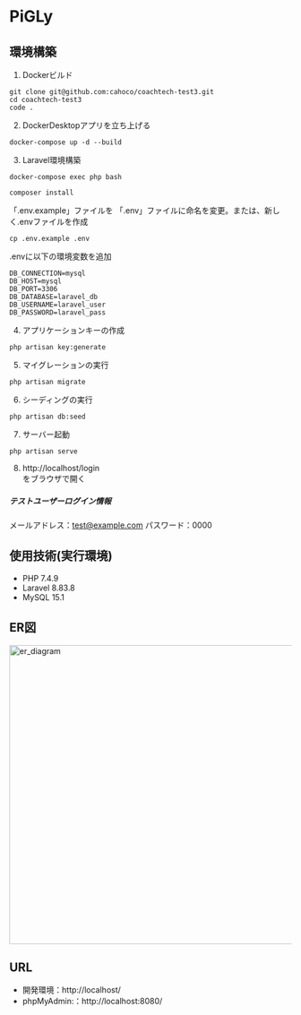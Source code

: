 # PiGLy
## 環境構築
1. Dockerビルド  
```
git clone git@github.com:cahoco/coachtech-test3.git
cd coachtech-test3
code .
```
2. DockerDesktopアプリを立ち上げる  
```
docker-compose up -d --build
``` 
3. Laravel環境構築  
```
docker-compose exec php bash
```
```
composer install
```
「.env.example」ファイルを 「.env」ファイルに命名を変更。または、新しく.envファイルを作成  
```
cp .env.example .env
```
.envに以下の環境変数を追加  
```
DB_CONNECTION=mysql  
DB_HOST=mysql  
DB_PORT=3306  
DB_DATABASE=laravel_db  
DB_USERNAME=laravel_user  
DB_PASSWORD=laravel_pass
```
4. アプリケーションキーの作成  
```
php artisan key:generate
```
5. マイグレーションの実行  
```
php artisan migrate
```
6. シーディングの実行  
```
php artisan db:seed
```
7. サーバー起動
```
php artisan serve
```
8. http://localhost/login  
をブラウザで開く

##### テストユーザーログイン情報
メールアドレス：test@example.com
パスワード：0000

## 使用技術(実行環境)
* PHP 7.4.9
* Laravel 8.83.8
* MySQL 15.1  

## ER図
<img width="534" alt="er_diagram" src="https://github.com/user-attachments/assets/47e7322f-6d76-45ae-8672-e75df4e33ab8" />

## URL
* 開発環境：http://localhost/
* phpMyAdmin:：http://localhost:8080/
